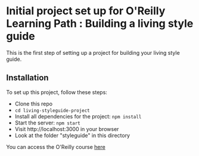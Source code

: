# Initial project set up for O'Reilly Learning Path : Building a living style guide
This is the first step of setting up a project for building your living style guide.

## Installation
To set up this project, follow these steps:
* Clone this repo 
* ```cd living-styleguide-project```
* Install all dependencies for the project: ```npm install```
* Start the server: ```npm start```
* Visit http://localhost:3000 in your browser
* Look at the folder "styleguide" in this directory

You can access the O'Reilly course [here]()
